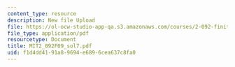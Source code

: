 ```yaml
---
content_type: resource
description: New file Upload
file: https://ol-ocw-studio-app-qa.s3.amazonaws.com/courses/2-092-finite-element-analysis-of-solids-and-fluids-i-fall-2009/f1d4dd4191a89694e6896cea637c8fa0_MIT2_092F09_sol7.pdf
file_type: application/pdf
resourcetype: Document
title: MIT2_092F09_sol7.pdf
uid: f1d4dd41-91a8-9694-e689-6cea637c8fa0
---
```

